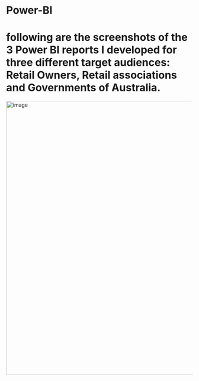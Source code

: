 # Power-BI

# following are the screenshots of the 3 Power BI reports I developed for three different target audiences: Retail Owners, Retail associations and Governments of Australia.
<img width="740" alt="image" src="https://github.com/Akilvish/Power-BI/assets/120144203/e01f8571-45cf-4876-813a-95ba3831ba24">
